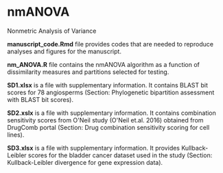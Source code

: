 # nmANOVA
Nonmetric Analysis of Variance

**manuscript_code.Rmd** file provides codes that are needed to reproduce analyses and figures for the manuscript.

**nm_ANOVA.R** file contains the nmANOVA algorithm as a function of dissimilarity measures and partitions selected for testing.

**SD1.xlsx** is a file with supplementary information. It contains BLAST bit scores for 78 angiosperms (Section: Phylogenetic bipartition assessment with BLAST bit scores).

**SD2.xslx** is a file with supplementary information. It contains combination sensitivity scores from O'Neil study (O'Neil et.al. 2016) obtained from DrugComb portal (Section: Drug combination sensitivity scoring for cell lines).

**SD3.xlsx** is a file with supplementary information. It provides Kullback-Leibler scores for the bladder cancer dataset used in the study (Section: Kullback-Leibler divergence for gene expression data).
